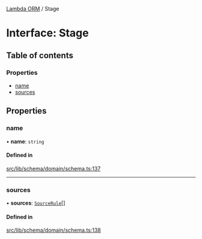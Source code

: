 [Lambda ORM](../README.md) / Stage

# Interface: Stage

## Table of contents

### Properties

- [name](Stage.md#name)
- [sources](Stage.md#sources)

## Properties

### name

• **name**: `string`

#### Defined in

[src/lib/schema/domain/schema.ts:137](https://github.com/lambda-orm/lambdaorm-base/blob/40dedb1/src/lib/schema/domain/schema.ts#L137)

___

### sources

• **sources**: [`SourceRule`](SourceRule.md)[]

#### Defined in

[src/lib/schema/domain/schema.ts:138](https://github.com/lambda-orm/lambdaorm-base/blob/40dedb1/src/lib/schema/domain/schema.ts#L138)
